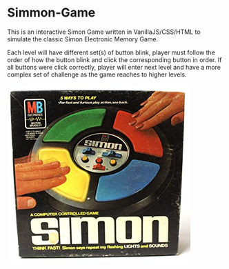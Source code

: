 # Simmon-Game
This is an interactive Simon Game written in VanillaJS/CSS/HTML to simulate the classic Simon Electronic Memory Game.

Each level will have different set(s) of button blink, player must follow the order of how the button blink and click the corresponding button in order. If all buttons were click correctly, player will enter next level and have a more complex set of challenge as the game reaches to higher levels.

![](Simon-Game.jpg)
